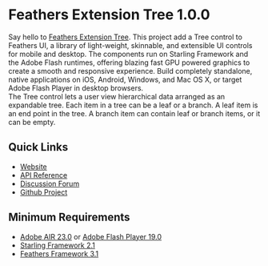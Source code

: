 # Feathers Extension Tree 1.0.0

Say hello to [Feathers Extension Tree](http://pol2095.free.fr/Feathers-Extension-Tree/).
This project add a Tree control to Feathers UI, a library of light-weight, skinnable, and extensible UI controls for mobile and desktop. The components run on Starling Framework and the Adobe Flash runtimes, offering blazing fast GPU powered graphics to create a smooth and responsive experience. Build completely standalone, native applications on iOS, Android, Windows, and Mac OS X, or target Adobe Flash Player in desktop browsers.<br />
The Tree control lets a user view hierarchical data arranged as an expandable tree.
Each item in a tree can be a leaf or a branch.
A leaf item is an end point in the tree.
A branch item can contain leaf or branch items, or it can be empty.

## Quick Links

* [Website](http://pol2095.free.fr/Feathers-Extension-Tree/)
* [API Reference](http://pol2095.free.fr/Feathers-Extension-Tree/docs/feathers/extensions/tree/package-detail.html)
* [Discussion Forum](http://forum.starling-framework.org/forum/feathers)
* [Github Project](https://github.com/pol2095/Feathers-Extension-Tree)

## Minimum Requirements

* [Adobe AIR 23.0](https://get.adobe.com/air/) or [Adobe Flash Player 19.0](https://get.adobe.com/fr/flashplayer/)
* [Starling Framework 2.1](https://github.com/Gamua/Starling-Framework)
* [Feathers Framework 3.1](https://feathersui.com/download/)